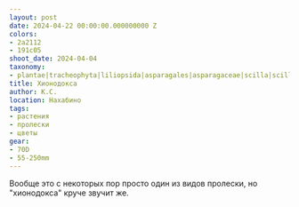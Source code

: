 ```yaml
---
layout: post
date: 2024-04-22 00:00:00.000000000 Z
colors:
- 2a2112
- 191c05
shoot_date: 2024-04-04
taxonomy:
- plantae|tracheophyta|liliopsida|asparagales|asparagaceae|scilla|scilla luciliae
title: Хионодокса
author: К.С.
location: Нахабино
tags:
- растения
- пролески
- цветы
gear:
- 70D
- 55-250mm
---
```

Вообще это с некоторых пор просто один из видов пролески, но "хионодокса" круче звучит же.

